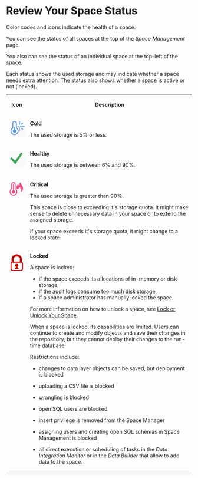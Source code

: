 <!-- loiob2915bf4c184465983f2ed055ebc00fc -->

# Review Your Space Status

Color codes and icons indicate the health of a space.

You can see the status of all spaces at the top of the *Space Management* page.

You also can see the status of an individual space at the top-left of the space.

Each status shows the used storage and may indicate whether a space needs extra attention. The status also shows whether a space is active or not \(locked\).


<table>
<tr>
<th valign="top">

Icon

</th>
<th valign="top">

Description

</th>
</tr>
<tr>
<td valign="top">

![](images/Cold_Space_Status_ff2d06e.jpg)

</td>
<td valign="top">

**Cold**

The used storage is 5% or less.

</td>
</tr>
<tr>
<td valign="top">

![](images/Green_Space_Status_f746833.jpg)

</td>
<td valign="top">

**Healthy**

The used storage is between 6% and 90%.

</td>
</tr>
<tr>
<td valign="top">

![](images/Hot_Space_Status_c64656e.jpg)

</td>
<td valign="top">

**Critical**

The used storage is greater than 90%.

This space is close to exceeding it's storage quota. It might make sense to delete unnecessary data in your space or to extend the assigned storage.

If your space exceeds it's storage quota, it might change to a locked state.

</td>
</tr>
<tr>
<td valign="top">

![](images/Status_Locked_Space_9fa9e79.jpg)

</td>
<td valign="top">

**Locked**

A space is locked:

-   if the space exceeds its allocations of in-memory or disk storage,
-   if the audit logs consume too much disk storage,
-   if a space administrator has manually locked the space.

For more information on how to unlock a space, see [Lock or Unlock Your Space](lock-or-unlock-your-space-c05b6a6.md).

When a space is locked, its capabilities are limited. Users can continue to create and modify objects and save their changes in the repository, but they cannot deploy their changes to the run-time database.

Restrictions include:

-   changes to data layer objects can be saved, but deployment is blocked

-   uploading a CSV file is blocked

-   wrangling is blocked

-   open SQL users are blocked

-   insert privilege is removed from the Space Manager

-   assigning users and creating open SQL schemas in Space Management is blocked

-   all direct execution or scheduling of tasks in the *Data Integration Monitor* or in the *Data Builder* that allow to add data to the space.



</td>
</tr>
</table>

